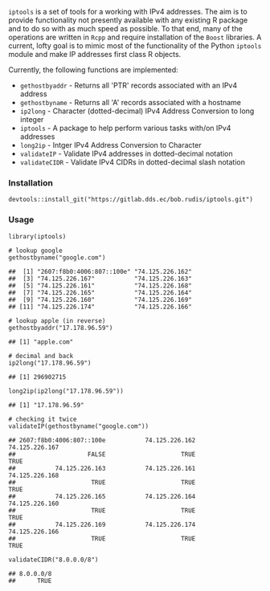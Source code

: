 `iptools` is a set of tools for a working with IPv4 addresses. The aim
is to provide functionality not presently available with any existing R
package and to do so with as much speed as possible. To that end, many
of the operations are written in `Rcpp` and require installation of the
`Boost` libraries. A current, lofty goal is to mimic most of the
functionality of the Python `iptools` module and make IP addresses first
class R objects.

Currently, the following functions are implemented:

-   `gethostbyaddr` - Returns all 'PTR' records associated with an IPv4
    address
-   `gethostbyname` - Returns all 'A' records associated with a hostname
-   `ip2long` - Character (dotted-decimal) IPv4 Address Conversion to
    long integer
-   `iptools` - A package to help perform various tasks with/on IPv4
    addresses
-   `long2ip` - Intger IPv4 Address Conversion to Character
-   `validateIP` - Validate IPv4 addresses in dotted-decimal notation
-   `validateCIDR` - Validate IPv4 CIDRs in dotted-decimal slash
    notation

### Installation

    devtools::install_git("https://gitlab.dds.ec/bob.rudis/iptools.git")

### Usage

    library(iptools)

    # lookup google
    gethostbyname("google.com")

    ##  [1] "2607:f8b0:4006:807::100e" "74.125.226.162"          
    ##  [3] "74.125.226.167"           "74.125.226.163"          
    ##  [5] "74.125.226.161"           "74.125.226.168"          
    ##  [7] "74.125.226.165"           "74.125.226.164"          
    ##  [9] "74.125.226.160"           "74.125.226.169"          
    ## [11] "74.125.226.174"           "74.125.226.166"

    # lookup apple (in reverse)
    gethostbyaddr("17.178.96.59")

    ## [1] "apple.com"

    # decimal and back
    ip2long("17.178.96.59")

    ## [1] 296902715

    long2ip(ip2long("17.178.96.59"))

    ## [1] "17.178.96.59"

    # checking it twice
    validateIP(gethostbyname("google.com"))

    ## 2607:f8b0:4006:807::100e           74.125.226.162           74.125.226.167 
    ##                    FALSE                     TRUE                     TRUE 
    ##           74.125.226.163           74.125.226.161           74.125.226.168 
    ##                     TRUE                     TRUE                     TRUE 
    ##           74.125.226.165           74.125.226.164           74.125.226.160 
    ##                     TRUE                     TRUE                     TRUE 
    ##           74.125.226.169           74.125.226.174           74.125.226.166 
    ##                     TRUE                     TRUE                     TRUE

    validateCIDR("8.0.0.0/8")

    ## 8.0.0.0/8 
    ##      TRUE
